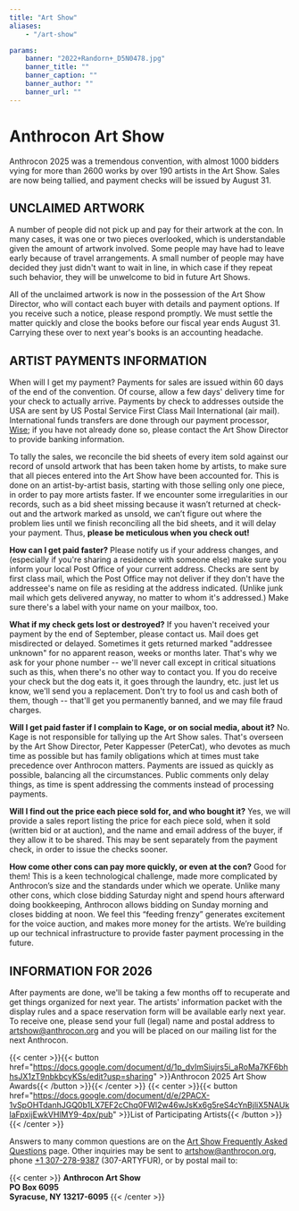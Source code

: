 ```yaml
---
title: "Art Show"
aliases:
    - "/art-show"

params:
    banner: "2022+Randorn+_D5N0478.jpg"
    banner_title: ""
    banner_caption: ""
    banner_author: ""
    banner_url: ""
---
```


# Anthrocon Art Show

Anthrocon 2025 was a tremendous convention, with almost 1000 bidders vying for more than 2600 works by over 190 artists in the Art Show. Sales are now being tallied, and payment checks will be issued by August 31.

## UNCLAIMED ARTWORK

A number of people did not pick up and pay for their artwork at the con. In many cases, it was one or two pieces overlooked, which is understandable given the amount of artwork involved. Some people may have had to leave early because of travel arrangements. A small number of people may have decided they just didn't want to wait in line, in which case if they repeat such behavior, they will be unwelcome to bid in future Art Shows.

All of the unclaimed artwork is now in the possession of the Art Show Director, who will contact each buyer with details and payment options. If you receive such a notice, please respond promptly. We must settle the matter quickly and close the books before our fiscal year ends August 31. Carrying these over to next year's books is an accounting headache.

## ARTIST PAYMENTS INFORMATION

When will I get my payment? Payments for sales are issued within 60 days of the end of the convention. Of course, allow a few days' delivery time for your check to actually arrive. Payments by check to addresses outside the USA are sent by US Postal Service First Class Mail International (air mail). International funds transfers are done through our payment processor, [Wise](https://wise.com); if you have not already done so, please contact the Art Show Director to provide banking information.

To tally the sales, we reconcile the bid sheets of every item sold against our record of unsold artwork that has been taken home by artists, to make sure that all pieces entered into the Art Show have been accounted for. This is done on an artist-by-artist basis, starting with those selling only one piece, in order to pay more artists faster. If we encounter some irregularities in our records, such as a bid sheet missing because it wasn’t returned at check-out and the artwork marked as unsold, we can’t figure out where the problem lies until we finish reconciling all the bid sheets, and it will delay your payment. Thus, **please be meticulous when you check out!**

**How can I get paid faster?** Please notify us if your address changes, and (especially if you're sharing a residence with someone else) make sure you inform your local Post Office of your current address. Checks are sent by first class mail, which the Post Office may not deliver if they don't have the addressee's name on file as residing at the address indicated. (Unlike junk mail which gets delivered anyway, no matter to whom it's addressed.) Make sure there's a label with your name on your mailbox, too.

**What if my check gets lost or destroyed?** If you haven't received your payment by the end of September, please contact us. Mail does get misdirected or delayed. Sometimes it gets returned marked "addressee unknown" for no apparent reason, weeks or months later. That's why we ask for your phone number -- we'll never call except in critical situations such as this, when there's no other way to contact you. If you do receive your check but the dog eats it, it goes through the laundry, etc. just let us know, we'll send you a replacement. Don't try to fool us and cash both of them, though -- that'll get you permanently banned, and we may file fraud charges.

**Will I get paid faster if I complain to Kage, or on social media, about it?** No. Kage is not responsible for tallying up the Art Show sales. That's overseen by the Art Show Director, Peter Kappesser (PeterCat), who devotes as much time as possible but has family obligations which at times must take precedence over Anthrocon matters. Payments are issued as quickly as possible, balancing all the circumstances. Public comments only delay things, as time is spent addressing the comments instead of processing payments.

**Will I find out the price each piece sold for, and who bought it?** Yes, we will provide a sales report listing the price for each piece sold, when it sold (written bid or at auction), and the name and email address of the buyer, if they allow it to be shared. This may be sent separately from the payment check, in order to issue the checks sooner.

**How come other cons can pay more quickly, or even at the con?** Good for them! This is a keen technological challenge, made more complicated by Anthrocon’s size and the standards under which we operate. Unlike many other cons, which close bidding Saturday night and spend hours afterward doing bookkeeping, Anthrocon allows bidding on Sunday morning and closes bidding at noon. We feel this “feeding frenzy” generates excitement for the voice auction, and makes more money for the artists. We’re building up our technical infrastructure to provide faster payment processing in the future.

## INFORMATION FOR 2026

After payments are done, we'll be taking a few months off to recuperate and get things organized for next year. The artists' information packet with the display rules and a space reservation form will be available early next year. To receive one, please send your full (legal) name and postal address to <artshow@anthrocon.org> and you will be placed on our mailing list for the next Anthrocon.

{{< center >}}{{< button href="https://docs.google.com/document/d/1p_dvImSiujrs5i_aRoMa7KF6bhhsJX1zT9nbkbcyKSs/edit?usp=sharing" >}}Anthrocon 2025 Art Show Awards{{< /button >}}{{< /center >}}
{{< center >}}{{< button href="https://docs.google.com/document/d/e/2PACX-1vSpOHTdanhJGQ0b1LX7EF2cChq0FWl2w46wJsKx6g5reS4cYnBjliX5NAUklaFpxijEwkVHlMY9-4px/pub" >}}List of Participating Artists{{< /button >}}{{< /center >}}

Answers to many common questions are on the [Art Show Frequently Asked Questions](/faq/artshow/) page. Other inquiries may be sent to <artshow@anthrocon.org>, phone [+1 307-278-9387](tel:+1-307-278-9387) (307-ARTYFUR), or by postal mail to:

{{< center >}}
**Anthrocon Art Show**\
**PO Box 6095**\
**Syracuse, NY 13217-6095**
{{< /center >}}
